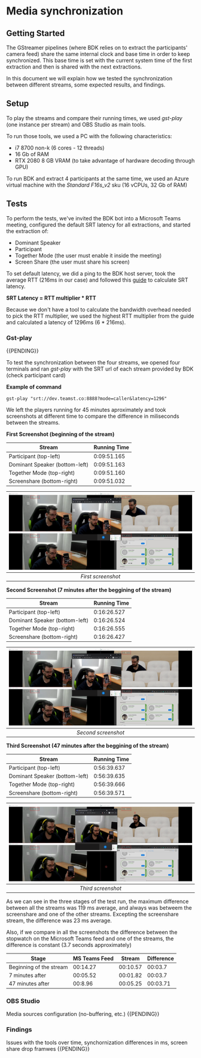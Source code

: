 # Media synchronization

## Getting Started

The GStreamer pipelines (where BDK relies on to extract the participants' camera feed) share the same internal clock and base time in order to keep synchronized. This base time is set with the current system time of the first extraction and then is shared with the next extractions.

In this document we will explain how we tested the synchronization between different streams, some expected results, and findings.

## Setup
To play the streams and compare their running times, we used _gst-play_ (one instance per stream) and OBS Studio as main tools.

To run those tools, we used a PC with the following characteristics:

* i7 8700 non-k (6 cores - 12 threads)
* 16 Gb of RAM
* RTX 2080 8 GB VRAM (to take advantage of hardware decoding through GPU)

To run BDK and extract 4 participants at the same time, we used an Azure virtual machine with the *Standard F16s_v2* sku (16 vCPUs, 32 Gb of RAM)

## Tests

To perform the tests, we've invited the BDK bot into a Microsoft Teams meeting, configured the default SRT latency for all extractions, and started the extraction of:
* Dominant Speaker
* Participant
* Together Mode (the user must enable it inside the meeting)
* Screen Share (the user must share his screen)

To set default latency, we did a ping to the BDK host server, took the average RTT (216ms in our case) and followed this [guide](https://www.haivision.com/blog/all/how-to-configure-srt-settings-video-encoder-optimal-performance/) to calculate SRT latency.

**SRT Latency = RTT multiplier * RTT**

Because we don't have a tool to calculate the bandwidth overhead needed to pick the RTT multiplier, we used the highest RTT multiplier from the guide and calculated a latency of 1296ms (6 * 216ms).

### Gst-play

{{PENDING}}

To test the synchronization between the four streams, we opened four terminals and ran _gst-play_ with the SRT url of each stream provided by BDK (check participant card)

**Example of command**
```
gst-play "srt://dev.teamst.co:8888?mode=caller&latency=1296"
```

We left the players running for 45 minutes aproximately and took screenshots at different time to compare the difference in miliseconds between the streams.

**First Screenshot (beginning of the stream)**

| Stream | Running Time|
| ------------- | ------------- |
| Participant (top-left) | 0:09:51.165 |
| Dominant Speaker (bottom-left) | 0:09:51.163 |
| Together Mode (top-right) | 0:09:51.160 |
| Screenshare (bottom-right) | 0:09:51.032 |

|![First screenshot](images/gst-play-example-1.png)|
|:--:|
|*First screenshot*|

**Second Screenshot (7 minutes after the beggining of the stream)**

| Stream | Running Time|
| ------------- | ------------- |
| Participant (top-left) | 0:16:26.527 |
| Dominant Speaker (bottom-left) | 0:16:26.524 |
| Together Mode (top-right) | 0:16:26.555   |
| Screenshare (bottom-right) | 0:16:26.427  |

|![Second screenshot](images/gst-play-example-2.png)|
|:--:|
|*Second screenshot*|

**Third Screenshot (47 minutes after the beggining of the stream)**

| Stream | Running Time|
| ------------- | ------------- |
| Participant (top-left) | 0:56:39.637 |
| Dominant Speaker (bottom-left) | 0:56:39.635 |
| Together Mode (top-right) | 0:56:39.666   |
| Screenshare (bottom-right) | 0:56:39.571 |

|![Third screenshot](images/gst-play-example-3.png)|
|:--:|
|*Third screenshot*|

As we can see in the three stages of the test run, the maximum difference between all the streams was 119 ms average, and always was betweem the screenshare and one of the other streams. Excepting the screenshare stream, the difference was 23 ms average.

Also, if we compare in all the screenshots the difference between the stopwatch on the Microsoft Teams feed and one of the streams, the difference is constant (3.7 seconds approximately)

| Stage | MS Teams Feed | Stream | Difference |
| ------------- | ------------- | ------------- | ------------- |
| Beginning of the stream | 00:14.27 | 00:10.57 | 00:03.7 | 
| 7 minutes after | 00:05.52 | 00:01.82 | 00:03.7 | 
| 47 minutes after | 00:8.96   | 00:05.25 | 00:03.71 | 

### OBS Studio

Media sources configuration (no-buffering, etc.)
{{PENDING}}

### Findings

Issues with the tools over time, synchornization differences in ms, screen share drop framwes
{{PENDING}}


